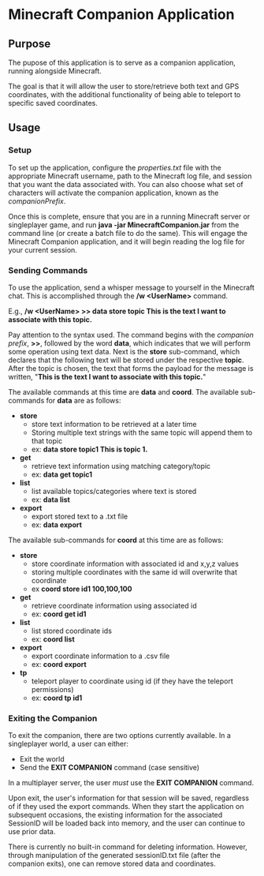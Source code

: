 # Minecraft Companion Application
## Purpose
The pupose of this application is to serve as a companion application, running alongside Minecraft.

The goal is that it will allow the user to store/retrieve both text and GPS coordinates, with the additional functionality of being able to teleport to specific saved coordinates.
## Usage
### Setup
To set up the application, configure the *properties.txt* file with the appropriate Minecraft username, path to the Minecraft log file, and session that you want the data associated with.  You can also choose what set of characters will activate the companion application, known as the *companionPrefix*.

Once this is complete, ensure that you are in a running Minecraft server or singleplayer game, and run **java -jar MinecraftCompanion.jar** from the command line (or create a batch file to do the same).  This will engage the Minecraft Companion application, and it will begin reading the log file for your current session.

### Sending Commands
To use the application, send a whisper message to yourself in the Minecraft chat.  This is accomplished through the **/w \<UserName\>** command.  

E.g., **/w \<UserName\> >> data store topic This is the text I want to associate with this topic.** 


Pay attention to the syntax used.  The command begins with the *companion prefix*, **>>**, followed by the word **data**, which indicates that we will perform some operation using text data.  Next is the **store** sub-command, which declares that the following text will be stored under the respective **topic**.  After the topic is chosen, the text that forms the payload for the message is written, "**This is the text I want to associate with this topic.**"

The available commands at this time are **data** and **coord**.  The available sub-commands for **data** are as follows:
- **store**
  - store text information to be retrieved at a later time
  - Storing multiple text strings with the same topic will append them to that topic
  - ex: **data store topic1 This is topic 1.**
- **get**
  - retrieve text information using matching category/topic
  - ex: **data get topic1**
- **list**
  - list available topics/categories where text is stored
  - ex: **data list**
- **export**
  - export stored text to a .txt file
  - ex: **data export**

The available sub-commands for **coord** at this time are as follows:
- **store**
  - store coordinate information with associated id and x,y,z values
  - storing multiple coordinates with the same id will overwrite that coordinate
  - ex **coord store id1 100,100,100**
- **get**
  - retrieve coordinate information using associated id
  - ex: **coord get id1**
- **list**
  - list stored coordinate ids
  - ex: **coord list**
- **export**
  - export coordinate information to a .csv file
  - ex: **coord export**
- **tp**
  - teleport player to coordinate using id (if they have the teleport permissions)
  - ex: **coord tp id1**

### Exiting the Companion
To exit the companion, there are two options currently available.  In a singleplayer world, a user can either:
- Exit the world
- Send the **EXIT COMPANION** command (case sensitive)

In a multiplayer server, the user *must* use the  **EXIT COMPANION** command.

Upon exit, the user's information for that session will be saved, regardless of if they used the export commands.  When they start the application on subsequent occasions, the existing information for the associated SessionID will be loaded back into memory, and the user can continue to use prior data.

There is currently no built-in command for deleting information.  However, through manipulation of the generated sessionID.txt file (after the companion exits), one can remove stored data and coordinates.



